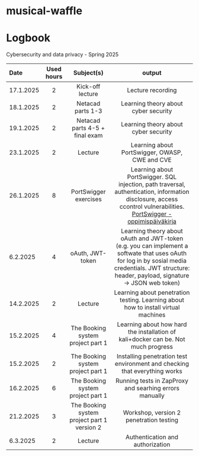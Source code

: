 # musical-waffle

# Logbook

Cybersecurity and data privacy - Spring 2025

| Date  | Used hours | Subject(s) |  output |
| :---         |     :---:      |     :---:      |     :---:      |
| 17.1.2025 | 2 | Kick-off lecture  | Lecture recording  |
| 18.1.2025 | 2 | Netacad parts 1-3  | Learning theory about cyber security |
| 19.1.2025 | 2 | Netacad parts 4-5 + final exam  | Learning theory about cyber security |
| 23.1.2025 | 2 | Lecture  | Learning about PortSwigger, OWASP, CWE and CVE |
| 26.1.2025 | 8 | PortSwigger exercises  | Learning about PortSwigger. SQL injection, path traversal, authentication, information disclosure, access ccontrol vulnerabilities. <a href=PortSwigger-oppimispäiväkirja.md>PortSwigger - oppimispäiväkirja</a> |
| 6.2.2025 | 4 | oAuth, JWT-token | Learning theory about oAuth and JWT-token (e.g. you can implement a softwate that uses oAuth for log in by sosial media credentials. JWT structure: header, payload, signature -> JSON web token) |
| 14.2.2025 | 2 | Lecture  | Learning about penetration testing. Learning about how to install virtual machines |
| 15.2.2025 | 4 | The Booking system project part 1 | Learning about how hard the installation of kali+docker can be. Not much progress |
| 15.2.2025 | 2 | The Booking system project part 1 | Installing penetration test environment and checking that everything works |
| 16.2.2025 | 6 | The Booking system project part 1 | Running tests in ZapProxy and searhing errors manually |
| 21.2.2025 | 3 | The Booking system project part 1 version 2 | Workshop, version 2 penetration testing |
| 6.3.2025 | 2 | Lecture | Authentication and authorization |
